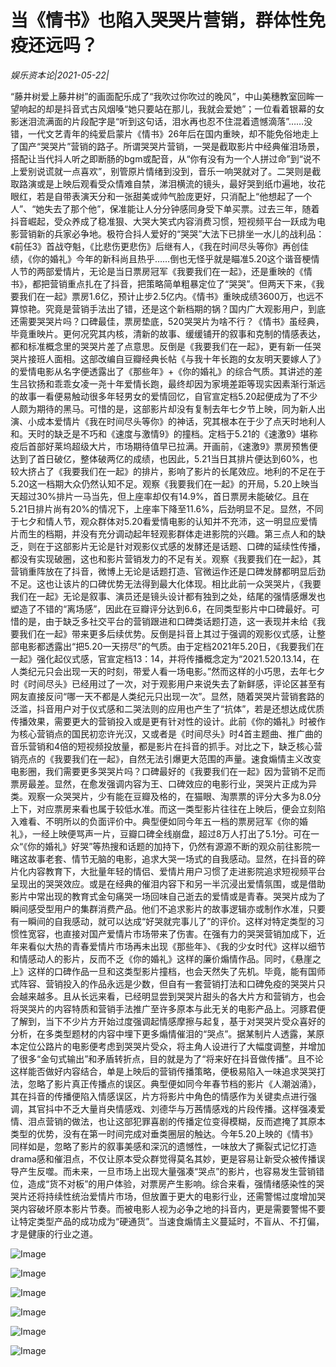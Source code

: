 # 当《情书》也陷入哭哭片营销，群体性免疫还远吗？ ​

*娱乐资本论|2021-05-22|*

“藤井树爱上藤井树”的画面配乐成了“我吹过你吹过的晚风”，中山美穗教室回眸一望响起的却是抖音式古风烟嗓“她只要站在那儿，我就会爱她”；一位看着银幕的女影迷泪流满面的片段配字是“听到这句话，泪水再也忍不住混着遗憾滴落”……没错，一代文艺青年的纯爱启蒙片《情书》26年后在国内重映，却不能免俗地走上了国产“哭哭片”营销的路子。所谓哭哭片营销，一哭是截取影片中经典催泪场景，搭配让当代抖人听之即断肠的bgm或配音，从“你有没有为一个人拼过命”到“说不上爱别说谎就一点喜欢”，别管原片情绪到没到，音乐一响哭就对了。二哭则是截取路演或是上映后观看受众情难自禁，涕泪横流的镜头，最好哭到纸巾遍地，妆花眼红，若是自带表演天分和一张甜美或帅气脸庞更好，只消配上“他想起了一个人”、“她失去了那个他”，保准能让人分分钟感同身受下单买票。过去三年，随着抖音崛起，受众养成了稳准狠、大哭大笑式内容消费习惯，短视频平台一跃成为电影营销新的兵家必争地。极符合抖人爱好的“哭哭”大法下已排坐一水儿的战利品：《前任3》首战夺魁，《比悲伤更悲伤》后继有人，《我在时间尽头等你》再创佳绩，《你的婚礼》今年的新科尚且热乎……倒也无怪乎就是瞄准5.20这个谐音梗情人节的两部爱情片，无论是当日票房冠军《我要我们在一起》，还是重映的《情书》，都把营销重点扎在了抖音，把策略简单粗暴定位了“哭哭”。但两天下来，《我要我们在一起》票房1.6亿，预计止步2.5亿内。《情书》重映成绩3600万，也远不算惊艳。究竟是营销手法出了错，还是这个新档期的锅？国内广大观影用户，到底还需要哭哭片吗？口碑最佳，票房垫底，520哭哭片为啥不行？《情书》虽经典，毕竟重映片。更何况究其内核，清新的故事、缓缓铺开的叙事和克制的情感表达，都和标准概念里的哭哭片差了点意思。反倒是《我要我们在一起》，更有新一任哭哭片接班人面相。这部改编自豆瓣经典长帖《与我十年长跑的女友明天要嫁人了》的爱情电影从名字便透露出了《那些年》+《你的婚礼》的综合气质。其讲述的差生吕钦扬和乖乖女凌一尧十年爱情长跑，最终却因为家境差距等现实因素渐行渐远的故事一看便易触动很多年轻男女的爱情回忆，自官宣定档5.20起便成为了不少人颇为期待的黑马。可惜的是，这部影片却没有复制去年七夕节上映，同为新人出演、小成本爱情片《我在时间尽头等你》的神话，究其根本在于少了点天时地利人和。天时的缺乏是不巧和《速度与激情9》的撞档。定档于5.21的《速激9》堪称疫后首部好莱坞超级大片，市场期待值早已拉满。开画前，《速激9》票房预售便达到了首日破亿，整体破两亿的成绩，也因此，5.21当日其排片便达到60%，也较大挤占了《我要我们在一起》的排片，影响了影片的长尾效应。地利的不足在于5.20这一档期大众仍然认知不足。观察《我要我们在一起》的开局，5.20上映当天超过30%排片一马当先，但上座率却仅有14.9%，首日票房未能破亿。且在5.21日排片尚有20%的情况下，上座率下降至11.6%，后劲明显不足。显然，不同于七夕和情人节，观众群体对5.20看爱情电影的认知并不充沛，这一明显应爱情片而生的档期，并没有充分调动起年轻观影群体走进影院的兴趣。第三点人和的缺乏，则在于这部影片无论是针对观影仪式感的发酵还是话题、口碑的延续性传播，都没有实现破圈，这也和影片营销发力的不足有关。观察《我要我们在一起》，其营销重阵放在了抖音，微博上无论是话题打造、官微运作还是口碑发酵都明显后劲不足。这也让该片的口碑优势无法得到最大化体现。相比此前一众哭哭片，《我要我们在一起》无论是叙事、演员还是镜头设计都有独到之处，结尾的强情感爆发也塑造了不错的“离场感”，因此在豆瓣评分达到6.6，在同类型影片中口碑最好。可惜的是，由于缺乏多社交平台的营销跟进和口碑类话题打造，这一表现并未给《我要我们在一起》带来更多后续优势。反倒是抖音上其过于强调的观影仪式感，让整部电影都透露出“把5.20一天捞尽”的气质。由于定档2021年5.20日，《我要我们在一起》强化起仪式感，官宣定档13：14，并将传播概念定为“2021.520.13.14，在人类纪元只会出现一天的时刻，带爱人看一场电影。”然而这样的小巧思，去年七夕时《时间尽头》已经用过了一次，对于观影用户来说失去了新鲜感，评论区甚至有网友直接反问“哪一天不都是人类纪元只出现一次”。显然，随着哭哭片营销套路的泛滥，抖音用户对于仪式感和二哭法则的应用也产生了“抗体”，若是还想达成优质传播效果，需要更大的营销投入或是更有针对性的设计。此前《你的婚礼》时被作为核心营销点的国民初恋许光汉，又或者是《时间尽头》时4首主题曲、推广曲的音乐营销和4倍的短视频投放量，都是影片在抖音的抓手。对比之下，缺乏核心营销亮点的《我要我们在一起》，自然无法引爆更大范围的声量。速食煽情主义改变电影圈，我们需要更多哭哭片吗？口碑最好的《我要我们在一起》因为营销不足而票房最差。显然，在愈发强调内容为王、口碑效应的电影行业，哭哭片正成为异类。观察一众哭哭片，少有能在豆瓣及格的，在猫眼、淘票票的评分大多为8.0分上下，对应票房来看也属于较低水准。而这一类型影片往往在上映后，便会立刻陷入难看、不明所以的负面评价中。典型便如同今年五一档的票房冠军《你的婚礼》，一经上映便骂声一片，豆瓣口碑全线崩盘，超过8万人打出了5.1分。可在一众“《你的婚礼》好哭”等热搜和话题的加持下，仍然有源源不断的观众前往影院一睹这故事老套、情节无脑的电影，追求大哭一场式的自我感动。显然，在抖音的碎片化内容教育下，大批量年轻的情侣、爱情片用户习惯了走进影院追求短视频平台呈现出的哭哭效应。或是在经典的催泪内容下和另一半沉浸出爱情氛围，或是借助影片中常出现的教育式金句痛哭一场回味自己逝去的爱情或是青春。哭哭片成为了瞬间感受型用户的集群消费产品。他们不追求影片的故事逻辑亦或制作水准，只要有一瞬间的自我感动，就可以达成“好哭就完事儿了”的评价。这样对特定类型的习惯性宽容，也直接对国产爱情片市场带来了伤害。在强有力的哭哭营销加成下，近年来看似大热的青春爱情片市场再未出现《那些年》、《我的少女时代》这样以细节和情感动人的影片，反而不乏《你的婚礼》这样的廉价煽情作品。同时，《悬崖之上》这样的口碑作品一旦和这类型影片撞档，也会天然失了先机。毕竟，能有国师式阵容、营销投入的作品永远是少数，但自有一套营销打法和口碑免疫的哭哭片只会越来越多。且从长远来看，已经明显尝到哭哭片甜头的各大片方和营销方，也会将哭哭片的内容特质和营销手法推广至许多原本与此无关的电影产品上。河豚君便了解到，当下不少片方开始过度强调起情感摩擦与起复，基于对哭哭片受众喜好的分析，在多类型题材的内容中埋下更多煽情催泪的“哭点”。据某制片人透露，某原本定位公路片的电影便考虑到哭哭片受众，将主角人设进行了大幅度调整，并增加了很多“金句式输出”和矛盾转折点，目的就是为了“将来好在抖音做传播”。且不论这样能否做好内容结合，单是上映后的营销传播策略，便极易陷入一味追求哭哭打法，忽略了影片真正传播点的误区。典型便如同今年春节档的影片《人潮汹涌》，其在抖音的传播便陷入情感误区，片方将影片中角色的情感作为关键卖点进行强调，其官抖中不乏大量肖央情感戏、刘德华与万茜情感戏的片段传播。这样强凑爱情、泪点营销的做法，也让这部犯罪喜剧的传播定位变得模糊，反而遮掩了其原本类型的优势，没有在第一时间完成对垂类圈层的触达。今年5.20上映的《情书》同样如是，忽略了影片的叙事美感和深沉的遗憾性，一味放大了撕裂式记忆打造drama感和催泪点，不仅让原本受众群觉得莫名其妙，更是容易让新受众被传播误导产生反噬。而未来，一旦市场上出现大量强凑“哭点”的影片，也容易发生营销错位，造成“货不对板”的用户体验，对票房产生影响。综合来看，强情绪感染性的哭哭片还将持续性统治爱情片市场，但放置于更大的电影行业，还需警惕过度增加哭哭内容破坏原本影片节奏。而被电影人视为必争之地的抖音内，更是需要警惕不要让特定类型产品的成功成为“硬通货”。当速食煽情主义蔓延时，不盲从、不打偏，才是健康的行业之道。

![Image](https://mmbiz.qpic.cn/mmbiz_png/Thf7MtZSy5IQ29JIy76TYD1VN0wIUhUf9OkXreqQ1tcUSOicErW7icONvoic3WQ4FatiaSrkDKcnmzEdATlQictSySA/640?wx_fmt=png&tp=webp&wxfrom=5&wx_lazy=1&wx_co=1)

![Image](https://mmbiz.qpic.cn/mmbiz_png/Thf7MtZSy5IQ29JIy76TYD1VN0wIUhUf1Ho1sSxafSgfQ62c4wPH9hE0Bfeiamicxmv0Z8ODloyKlBUHA00wZJicg/640?wx_fmt=png&tp=webp&wxfrom=5&wx_lazy=1&wx_co=1)

![Image](https://mmbiz.qpic.cn/mmbiz_png/Thf7MtZSy5IQ29JIy76TYD1VN0wIUhUfhWnLyEaJFQoUutgKs3hpHjZDz7cvfqaBXef6Mu1Qk5vv4Zvh6IXFeA/640?wx_fmt=png&tp=webp&wxfrom=5&wx_lazy=1&wx_co=1)

![Image](https://mmbiz.qpic.cn/mmbiz_png/Thf7MtZSy5IQ29JIy76TYD1VN0wIUhUfvLQ2a2JmTKicibvH6iak7tnaQMVLgz62vr9bGzNys4tLkZ5ic3B9rLXOzA/640?wx_fmt=png&tp=webp&wxfrom=5&wx_lazy=1&wx_co=1)

![Image](https://mmbiz.qpic.cn/mmbiz_png/Thf7MtZSy5IQ29JIy76TYD1VN0wIUhUfXuolyy8MicOHZCL4sbzcGGQBb3wcc0OGia4Rpa6oQwq9fGd2c3Fvauzw/640?wx_fmt=png&tp=webp&wxfrom=5&wx_lazy=1&wx_co=1)

![Image](https://mmbiz.qpic.cn/mmbiz_png/Thf7MtZSy5IQ29JIy76TYD1VN0wIUhUfkarFuyNqc7kDJOeqFhMYc8BvQAZrSNiaA80Svzy8F7um4nMW6pE3CfA/640?wx_fmt=png&tp=webp&wxfrom=5&wx_lazy=1&wx_co=1)

